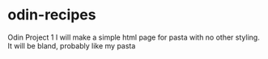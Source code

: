 # odin-recipes
Odin Project 1
I will make a simple html page for pasta with no other styling. It will be bland, probably like my pasta <sad noises>
